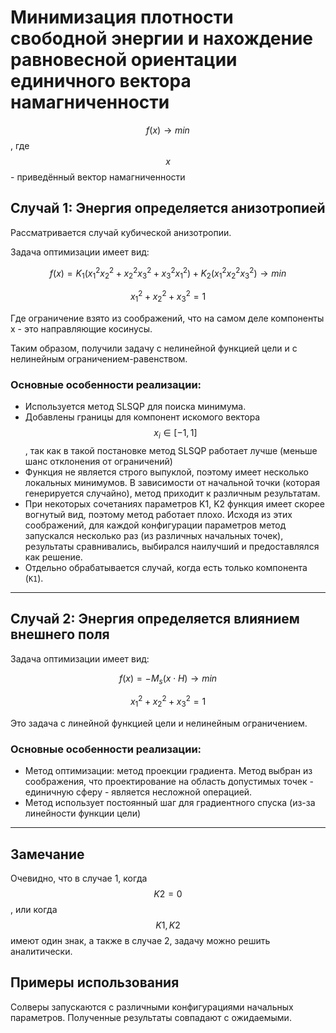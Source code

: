 # Минимизация плотности свободной энергии и нахождение равновесной ориентации единичного вектора намагниченности
$$f(x) \rightarrow min$$, где $$x$$ - приведённый вектор намагниченности

## Случай 1: Энергия определяется анизотропией

Рассматривается случай кубической анизотропии. 

Задача оптимизации имеет вид:  

$$f(x) = K_1 (x_1^2 x_2^2 + x_2^2 x_3^2 + x_3^2 x_1^2) + K_2 (x_1^2 x_2^2 x_3^2) \rightarrow min$$

$$x_1^2 + x_2^2 + x_3^2 = 1$$  

Где ограничение взято из соображений, что на самом деле компоненты x - это направляющие косинусы.

Таким образом, получили задачу с нелинейной функцией цели и с нелинейным ограничением-равенством.

### Основные особенности реализации:
- Используется метод SLSQP для поиска минимума.
- Добавлены границы для компонент искомого вектора $$x_i \in [-1, 1]$$, так как в такой постановке метод SLSQP работает лучше (меньше шанс отклонения от ограничений)
- Функция не является строго выпуклой, поэтому имеет несколько локальных минимумов. В зависимости от начальной точки (которая генерируется случайно), метод приходит к различным результатам.
- При некоторых сочетаниях параметров K1, K2 функция имеет скорее вогнутый вид, поэтому метод работает плохо. Исходя из этих соображений, для каждой конфигурации параметров метод запускался несколько раз (из различных начальных точек), результаты сравнивались, выбирался наилучший и предоставлялся как решение.
- Отдельно обрабатывается случай, когда есть только компонента (`K1`).

---

## Случай 2: Энергия определяется влиянием внешнего поля

Задача оптимизации имеет вид:  

$$f(x) = - M_s (x \cdot H) \rightarrow min$$

$$x_1^2 + x_2^2 + x_3^2 = 1$$  


Это задача с линейной функцией цели и нелинейным ограничением.

### Основные особенности реализации:
- Метод оптимизации: метод проекции градиента. Метод выбран из соображения, что проектирование на область допустимых точек - единичную сферу - является несложной операцией.
- Метод использует постоянный шаг для градиентного спуска (из-за линейности функции цели)
---

## Замечание
Очевидно, что в случае 1, когда $$K2 = 0$$, или когда $$K1, K2$$ имеют один знак, а также в случае 2, задачу можно решить аналитически. 

## Примеры использования
Солверы запускаются с различными конфигурациями начальных параметров. Полученные результаты совпадают с ожидаемыми.
